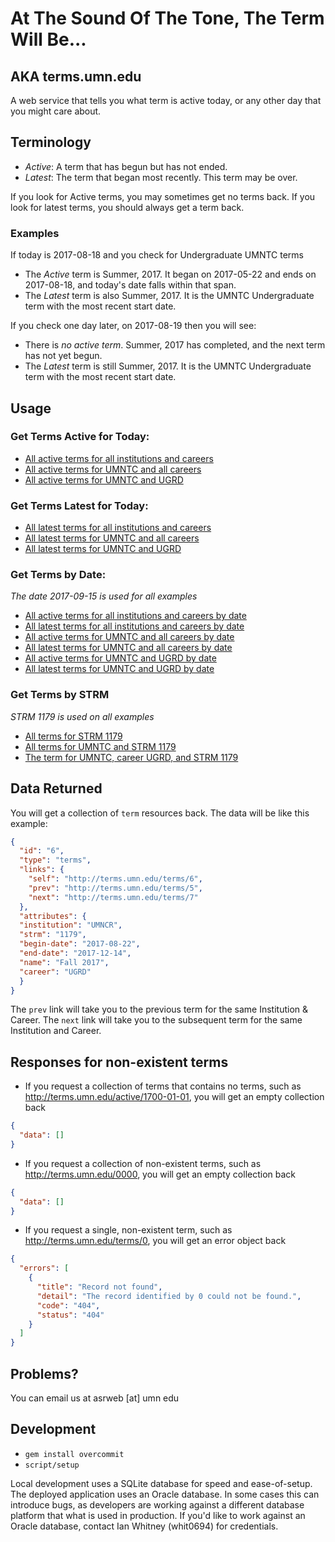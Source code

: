 # At The Sound Of The Tone, The Term Will Be...
## AKA terms.umn.edu

A web service that tells you what term is active today, or any other day that you might care about.

## Terminology

- _Active_: A term that has begun but has not ended.
- _Latest_: The term that began most recently. This term may be over.

If you look for Active terms, you may sometimes get no terms back. If you look for latest terms, you should always get a term back.

### Examples

If today is 2017-08-18 and you check for Undergraduate UMNTC terms

- The _Active_ term is Summer, 2017. It began on 2017-05-22 and ends on 2017-08-18, and today's date falls within that span.
- The _Latest_ term is also Summer, 2017. It is the UMNTC Undergraduate term with the most recent start date.

If you check one day later, on 2017-08-19 then you will see:

- There is *no active term*. Summer, 2017 has completed, and the next term has not yet begun.
- The _Latest_ term is still Summer, 2017. It is the UMNTC Undergraduate term with the most recent start date.

## Usage

### Get Terms Active for Today:
* [All active terms for all institutions and careers](http://terms.umn.edu/active/today)
* [All active terms for UMNTC and all careers](http://terms.umn.edu/umntc/active/today)
* [All active terms for UMNTC and UGRD](http://terms.umn.edu/umntc/ugrd/active/today)

### Get Terms Latest for Today:
* [All latest terms for all institutions and careers](http://terms.umn.edu/latest/today)
* [All latest terms for UMNTC and all careers](http://terms.umn.edu/umntc/latest/today)
* [All latest terms for UMNTC and UGRD](http://terms.umn.edu/umntc/ugrd/latest/today)

### Get Terms by Date: 
_The date 2017-09-15 is used for all examples_
* [All active terms for all institutions and careers by date](http://terms.umn.edu/active/2017-09-15)
* [All latest terms for all institutions and careers by date](http://terms.umn.edu/latest/2017-09-15)
* [All active terms for UMNTC and all careers by date](http://terms.umn.edu/umntc/active/2017-09-15)
* [All latest terms for UMNTC and all careers by date](http://terms.umn.edu/umntc/latest/2017-09-15)
* [All active terms for UMNTC and UGRD by date](http://terms.umn.edu/umntc/ugrd/active/2017-09-15)
* [All latest terms for UMNTC and UGRD by date](http://terms.umn.edu/umntc/ugrd/latest/2017-09-15)


### Get Terms by STRM
_STRM 1179 is used on all examples_
* [All terms for STRM 1179](http://terms.umn.edu/1179)
* [All terms for UMNTC and STRM 1179](http://terms.umn.edu/umntc/1179)
* [The term for UMNTC, career UGRD, and STRM 1179](http://terms.umn.edu/umntc/ugrd/1179)
## Data Returned

You will get a collection of `term` resources back. The data will be like this example:

```json
{
  "id": "6",
  "type": "terms",
  "links": {
    "self": "http://terms.umn.edu/terms/6",
    "prev": "http://terms.umn.edu/terms/5",
    "next": "http://terms.umn.edu/terms/7"
  },
  "attributes": {
  "institution": "UMNCR",
  "strm": "1179",
  "begin-date": "2017-08-22",
  "end-date": "2017-12-14",
  "name": "Fall 2017",
  "career": "UGRD"
  }
}
```

The `prev` link will take you to the previous term for the same Institution & Career. The `next` link will take you to the subsequent term for the same Institution and Career.

## Responses for non-existent terms

- If you request a collection of terms that contains no terms, such as http://terms.umn.edu/active/1700-01-01, you will get an empty collection back

```json
{
  "data": []
}
```

- If you request a collection of non-existent terms, such as http://terms.umn.edu/0000, you will get an empty collection back

```json
{
  "data": []
}
```

- If you request a single, non-existent term, such as http://terms.umn.edu/terms/0, you will get an error object back

```json
{
  "errors": [
    {
      "title": "Record not found",
      "detail": "The record identified by 0 could not be found.",
      "code": "404",
      "status": "404"
    }
  ]
}
```

## Problems?

You can email us at asrweb [at] umn edu

## Development
- `gem install overcommit`
- `script/setup` 

Local development uses a SQLite database for speed and ease-of-setup. The deployed application uses an Oracle database. In some cases this can introduce bugs, as developers are working against a different database platform that what is used in production. If you'd like to work against an Oracle database, contact Ian Whitney (whit0694) for credentials.

